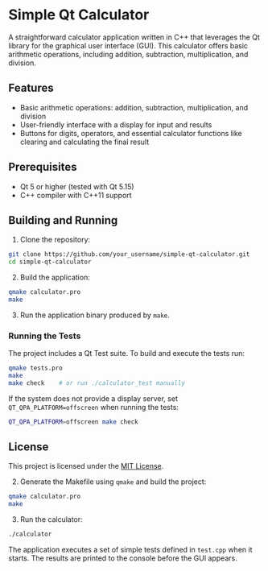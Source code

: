 # Simple Qt Calculator

A straightforward calculator application written in C++ that leverages the Qt library for the graphical user interface (GUI). This calculator offers basic arithmetic operations, including addition, subtraction, multiplication, and division.

## Features

- Basic arithmetic operations: addition, subtraction, multiplication, and division
- User-friendly interface with a display for input and results
- Buttons for digits, operators, and essential calculator functions like clearing and calculating the final result

## Prerequisites

- Qt 5 or higher (tested with Qt 5.15)
- C++ compiler with C++11 support

## Building and Running

1. Clone the repository:
```bash
git clone https://github.com/your_username/simple-qt-calculator.git
cd simple-qt-calculator
```

2. Build the application:
```bash
qmake calculator.pro
make
```

3. Run the application binary produced by `make`.

### Running the Tests

The project includes a Qt Test suite. To build and execute the tests run:

```bash
qmake tests.pro
make
make check    # or run ./calculator_test manually
```
If the system does not provide a display server, set `QT_QPA_PLATFORM=offscreen`
when running the tests:

```bash
QT_QPA_PLATFORM=offscreen make check
```
## License

This project is licensed under the [MIT License](LICENSE).


2. Generate the Makefile using `qmake` and build the project:
```bash
qmake calculator.pro
make
```
3. Run the calculator:
```bash
./calculator
```
The application executes a set of simple tests defined in `test.cpp` when it starts.
The results are printed to the console before the GUI appears.
